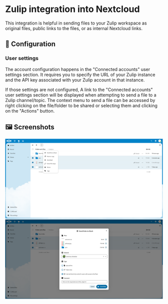 # Zulip integration into Nextcloud

This integration is helpful in sending files to your Zulip workspace as original
files, public links to the files, or as internal Nextcloud links.

## 🔧 Configuration

### User settings

The account configuration happens in the "Connected accounts" user settings section.
It requires you to specify the URL of your Zulip instance and the API key
associated with your Zulip account in that instance.

If those settings are not configured,
A link to the "Connected accounts" user settings section will be displayed
when attempting to send a file to a Zulip channel/topic.
The context menu to send a file can be accessed
by right clicking on the file/folder to be shared
or selecting them and clicking on the "Actions" button.

## 🖼️ Screenshots

![Files plugin](img/screenshot1.png)
![Sending internal links](img/screenshot2.png)
